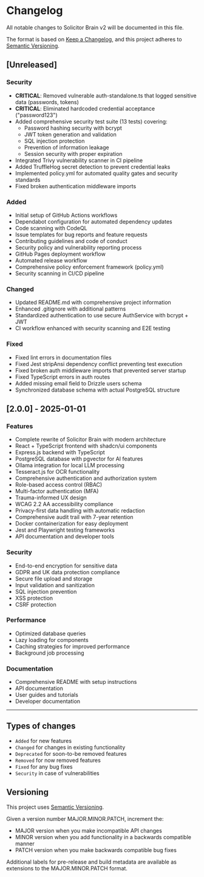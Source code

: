 # Changelog

All notable changes to Solicitor Brain v2 will be documented in this file.

The format is based on [Keep a Changelog](https://keepachangelog.com/en/1.0.0/),
and this project adheres to [Semantic Versioning](https://semver.org/spec/v2.0.0.html).

## [Unreleased]

### Security

- **CRITICAL**: Removed vulnerable auth-standalone.ts that logged sensitive data (passwords, tokens)
- **CRITICAL**: Eliminated hardcoded credential acceptance ("password123")
- Added comprehensive security test suite (13 tests) covering:
  - Password hashing security with bcrypt
  - JWT token generation and validation
  - SQL injection protection
  - Prevention of information leakage
  - Session security with proper expiration
- Integrated Trivy vulnerability scanner in CI pipeline
- Added TruffleHog secret detection to prevent credential leaks
- Implemented policy.yml for automated quality gates and security standards
- Fixed broken authentication middleware imports

### Added

- Initial setup of GitHub Actions workflows
- Dependabot configuration for automated dependency updates
- Code scanning with CodeQL
- Issue templates for bug reports and feature requests
- Contributing guidelines and code of conduct
- Security policy and vulnerability reporting process
- GitHub Pages deployment workflow
- Automated release workflow
- Comprehensive policy enforcement framework (policy.yml)
- Security scanning in CI/CD pipeline

### Changed

- Updated README.md with comprehensive project information
- Enhanced .gitignore with additional patterns
- Standardized authentication to use secure AuthService with bcrypt + JWT
- CI workflow enhanced with security scanning and E2E testing

### Fixed

- Fixed lint errors in documentation files
- Fixed Jest stripAnsi dependency conflict preventing test execution
- Fixed broken auth middleware imports that prevented server startup
- Fixed TypeScript errors in auth routes
- Added missing email field to Drizzle users schema
- Synchronized database schema with actual PostgreSQL structure

## [2.0.0] - 2025-01-01

### Features

- Complete rewrite of Solicitor Brain with modern architecture
- React + TypeScript frontend with shadcn/ui components
- Express.js backend with TypeScript
- PostgreSQL database with pgvector for AI features
- Ollama integration for local LLM processing
- Tesseract.js for OCR functionality
- Comprehensive authentication and authorization system
- Role-based access control (RBAC)
- Multi-factor authentication (MFA)
- Trauma-informed UX design
- WCAG 2.2 AA accessibility compliance
- Privacy-first data handling with automatic redaction
- Comprehensive audit trail with 7-year retention
- Docker containerization for easy deployment
- Jest and Playwright testing frameworks
- API documentation and developer tools

### Security

- End-to-end encryption for sensitive data
- GDPR and UK data protection compliance
- Secure file upload and storage
- Input validation and sanitization
- SQL injection prevention
- XSS protection
- CSRF protection

### Performance

- Optimized database queries
- Lazy loading for components
- Caching strategies for improved performance
- Background job processing

### Documentation

- Comprehensive README with setup instructions
- API documentation
- User guides and tutorials
- Developer documentation

---

## Types of changes

- `Added` for new features
- `Changed` for changes in existing functionality
- `Deprecated` for soon-to-be removed features
- `Removed` for now removed features
- `Fixed` for any bug fixes
- `Security` in case of vulnerabilities

## Versioning

This project uses [Semantic Versioning](https://semver.org/).

Given a version number MAJOR.MINOR.PATCH, increment the:

- MAJOR version when you make incompatible API changes
- MINOR version when you add functionality in a backwards compatible manner
- PATCH version when you make backwards compatible bug fixes

Additional labels for pre-release and build metadata are available as extensions to the MAJOR.MINOR.PATCH format.
